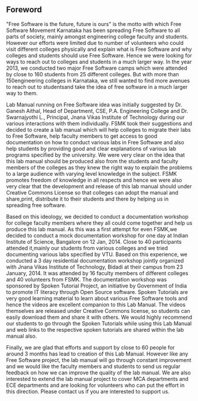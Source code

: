 ## Foreword

"Free Software is the future, future is ours" is the motto with which Free Software Movement Karnataka has been spreading Free Software to all parts of society, mainly amongst engineering college faculty and students. However our efforts were limited due to number of volunteers who could visit different colleges physically and explain what is Free Software and why colleges and students should use Free Software. Hence we were looking for ways to reach out to colleges and students in a much larger way. In the year 2013, we conducted two major Free Software camps which were attended by close to 160 students from 25 different colleges. But with more than 150engineering colleges in Karnataka, we still wanted to find more avenues to reach out to studentsand take the idea of free software in a much larger way to them.

Lab Manual running on Free Software idea was initially suggested by Dr. Ganesh Aithal, Head of Department, CSE, P.A. Engineering College and Dr. Swarnajyothi L., Principal, Jnana Vikas Institute of Technology during our various interactions with them individually. FSMK took their suggestions and decided to create a lab manual which will help colleges to migrate their labs to Free Software, help faculty members to get access to good documentation on how to conduct various labs in Free Software and also help students by providing good and clear explanations of various lab programs specified by the university. We were very clear on the idea that this lab manual should be produced also from the students and faculty members of the colleges as they knew the right way to explain the problems to a large audience with varying level knowledge in the subject. FSMK promotes freedom of knowledge in all respects and hence we were also very clear that the development and release of this lab manual should under Creative Commons License so that colleges can adopt the manual and share,print, distribute it to their students and there by helping us in spreading free software.

Based on this ideology, we decided to conduct a documentation workshop for college faculty members where they all could come together and help us produce this lab manual. As this was a first attempt for even FSMK,we decided to conduct a mock documentation workshop for one day at Indian Institute of Science, Bangalore on 12 Jan, 2014. Close to 40 participants attended it,mainly our students from various colleges and we tried documenting various labs specified by VTU. Based on this experience, we conducted a 3 day residential documentation workshop jointly organized with Jnana Vikas Institute of Technology, Bidadi at their campus from 23 January, 2014. It was attended by 16 faculty members of different colleges and 40 volunteers from FSMK. The documentation workshop was sponsored by Spoken Tutorial Project, an initiative by Government of India to promote IT literacy through Open Source software. Spoken Tutorials are very good learning material to learn about various Free Software tools and hence the videos are
excellent companion to this Lab Manual. The videos themselves are released under Creative Commons license, so students can easily download them and share it with others. We would highly recommend our students to go through the Spoken Tutorials while using this Lab Manual and web
links to the respective spoken tutorials are shared within the lab manual also.

Finally, we are glad that efforts and support by close to 60 people for around 3 months has lead to creation of this Lab Manual. However like any Free Software project, the lab manual will go through constant improvement and we would like the faculty members and students to send us regular feedback on how we can improve the quality of the lab manual. We are also interested to extend the lab manual project to cover MCA departments and ECE departments and are looking for volunteers who can put the effort in this direction. Please contact us if you are interested to support us. 

